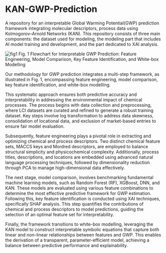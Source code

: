 # KAN-GWP-Prediction
A repository for an interpretable Global Warming Potential(GWP) prediction framework integrating molecular descriptors, process data using Kolmogorov–Arnold Networks (KAN).
This repository consists of three main components: the dataset used for modeling, the modeling part that includes AI model training and development, and the part dedicated to XAI analysis.


![fig1](https://github.com/user-attachments/assets/da6428a0-9096-4a10-8f97-2daf1939c876)
Fig. 1  Flowchart for Interpretable GWP Prediction: Feature Engineering, Model Comparison, Key Feature Identification, and White-box Modelling


Our methodology for GWP prediction integrates a multi-step framework, as illustrated in Fig. 1, encompassing feature engineering, model comparison, key feature identification, and white-box modelling. 

This systematic approach ensures both predictive accuracy and interpretability in addressing the environmental impact of chemical processes. The process begins with data collection and preprocessing, where LCI datasets are curated and refined to generate a robust training dataset. Key steps involve log transformation to address data skewness, consolidation of locational data, and exclusion of market-based entries to ensure fair model evaluation. 

Subsequently, feature engineering plays a pivotal role in extracting and optimizing chemical and process descriptors. Two distinct chemical feature sets, MACCS keys and Mordred descriptors, are employed to balance structural simplicity and physicochemical complexity. Additionally, process titles, descriptions, and locations are embedded using advanced natural language processing techniques, followed by dimensionality reduction through PCA to manage high-dimensional data effectively. 

The next stage, model comparison, involves benchmarking fundamental machine learning models, such as Random Forest (RF), XGBoost, DNN, and KAN. These models are evaluated using various feature combinations to determine the most effective predictive framework for GWP estimation. Following this, key feature identification is conducted using XAI techniques, specifically SHAP analysis. This step quantifies the contributions of chemical and process descriptors to model predictions, guiding the selection of an optimal feature set for interpretability. 

Finally, the framework transitions to white-box modelling, leveraging the KAN model to construct interpretable symbolic equations that capture both linear and non-linear relationships between features and GWP. This enables the derivation of a transparent, parameter-efficient model, achieving a balance between predictive performance and explainability.

